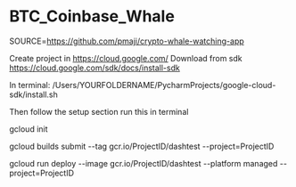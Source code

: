# BTC_Coinbase_Whale

SOURCE=https://github.com/pmaji/crypto-whale-watching-app 


Create project in https://cloud.google.com/
Download from sdk https://cloud.google.com/sdk/docs/install-sdk 

In terminal:
/Users/YOURFOLDERNAME/PycharmProjects/google-cloud-sdk/install.sh


Then follow the setup section run this in terminal

gcloud init 

gcloud builds submit --tag gcr.io/ProjectID/dashtest  --project=ProjectID


gcloud run deploy --image gcr.io/ProjectID/dashtest --platform managed  --project=ProjectID 
